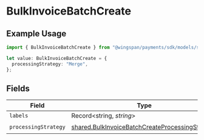 # BulkInvoiceBatchCreate

## Example Usage

```typescript
import { BulkInvoiceBatchCreate } from "@wingspan/payments/sdk/models/shared";

let value: BulkInvoiceBatchCreate = {
  processingStrategy: "Merge",
};
```

## Fields

| Field                                                                                                                     | Type                                                                                                                      | Required                                                                                                                  | Description                                                                                                               |
| ------------------------------------------------------------------------------------------------------------------------- | ------------------------------------------------------------------------------------------------------------------------- | ------------------------------------------------------------------------------------------------------------------------- | ------------------------------------------------------------------------------------------------------------------------- |
| `labels`                                                                                                                  | Record<string, *string*>                                                                                                  | :heavy_minus_sign:                                                                                                        | N/A                                                                                                                       |
| `processingStrategy`                                                                                                      | [shared.BulkInvoiceBatchCreateProcessingStrategy](../../../sdk/models/shared/bulkinvoicebatchcreateprocessingstrategy.md) | :heavy_check_mark:                                                                                                        | N/A                                                                                                                       |